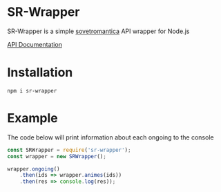 # SR-Wrapper
SR-Wrapper is a simple [sovetromantica](https://sovetromantica.com) API wrapper for Node.js 

[API Documentation](https://service.sovetromantica.com/)

# Installation

`npm i sr-wrapper`

# Example

The code below will print information about each ongoing to the console
```js
const SRWrapper = require('sr-wrapper');
const wrapper = new SRWrapper();

wrapper.ongoing()
    .then(ids => wrapper.animes(ids))
    .then(res => console.log(res));
```